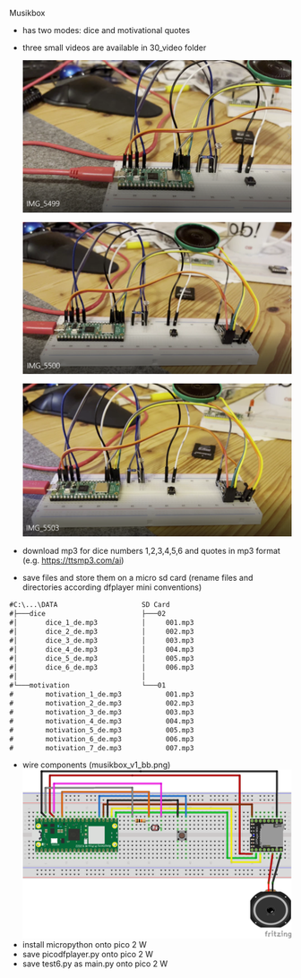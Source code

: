 Musikbox

- has two modes: dice and motivational quotes
- three small videos are available in 30_video folder
  
  [![light](/30_video/IMG_5499.png)](https://raw.githubusercontent.com/n19k6/simon/main/30_video/IMG_5499.mp4)

  [![dice](/30_video/IMG_5500.png)](https://raw.githubusercontent.com/n19k6/simon/main/30_video/IMG_5500.mp4)

  [![motivation](/30_video/IMG_5503.png)](https://raw.githubusercontent.com/n19k6/simon/main/30_video/IMG_5503.mp4)

- download mp3 for dice numbers 1,2,3,4,5,6 and quotes in mp3 format (e.g. https://ttsmp3.com/ai)
- save files and store them on a micro sd card (rename files and directories according dfplayer mini conventions)
```
#C:\...\DATA                     SD Card
#├───dice                        ├───02
#│       dice_1_de.mp3           │     001.mp3 
#│       dice_2_de.mp3           │     002.mp3 
#│       dice_3_de.mp3           │     003.mp3 
#│       dice_4_de.mp3           │     004.mp3 
#│       dice_5_de.mp3           │     005.mp3 
#│       dice_6_de.mp3           │     006.mp3 
#│                               │
#└───motivation                  └───01
#        motivation_1_de.mp3           001.mp3 
#        motivation_2_de.mp3           002.mp3 
#        motivation_3_de.mp3           003.mp3 
#        motivation_4_de.mp3           004.mp3 
#        motivation_5_de.mp3           005.mp3 
#        motivation_6_de.mp3           006.mp3 
#        motivation_7_de.mp3           007.mp3 
```
- wire components (musikbox_v1_bb.png)
  ![fritzing diagram](/20_musikbox/musikbox_v1_bb.png)
- install micropython onto pico 2 W
- save picodfplayer.py onto pico 2 W
- save test6.py as main.py onto pico 2 W
